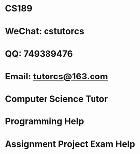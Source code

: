 # CS189
# WeChat: cstutorcs

# QQ: 749389476

# Email: tutorcs@163.com

# Computer Science Tutor

# Programming Help

# Assignment Project Exam Help
